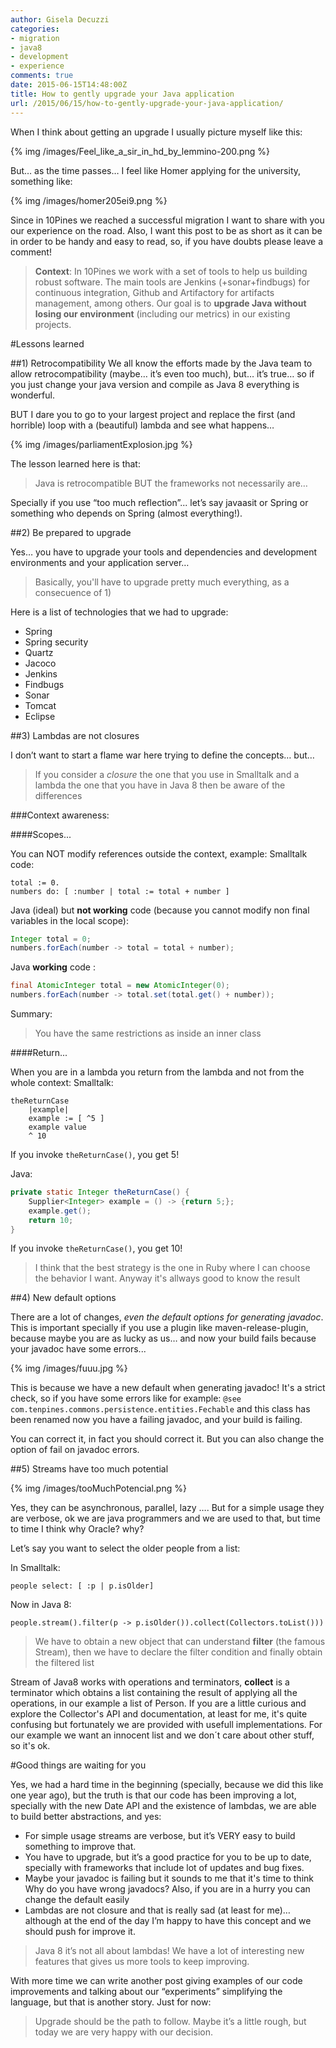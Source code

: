 ```yaml
---
author: Gisela Decuzzi
categories:
- migration
- java8
- development
- experience
comments: true
date: 2015-06-15T14:48:00Z
title: How to gently upgrade your Java application
url: /2015/06/15/how-to-gently-upgrade-your-java-application/
---
```


When I think about getting an upgrade I usually picture myself like this:

{% img /images/Feel_like_a_sir_in_hd_by_lemmino-200.png %}

But… as the time passes… I feel like Homer applying for the university, something like:

{% img /images/homer205ei9.png %}

Since in 10Pines we reached a successful migration I want to share with you our experience on the road. Also, I want this post to be as short as it can be in order to be handy and easy to read, so, if you have doubts please leave a comment!

<!--more-->

>**Context**:
>In 10Pines we work with a set of tools to help us building robust software. The main tools are Jenkins (+sonar+findbugs) for continuous integration, Github and Artifactory for artifacts management, among others. Our goal is to **upgrade Java without losing our environment** (including our metrics) in our existing projects.

#Lessons learned

##1) Retrocompatibility
We all know the efforts made by the Java team to allow retrocompatibility (maybe… it’s even too much), but… it’s true… so if you just change your java version and compile as Java 8 everything is wonderful.

BUT I dare you to go to your largest project and replace the first (and horrible) loop with a (beautiful) lambda and see what happens…

{% img /images/parliamentExplosion.jpg %}

The lesson learned here is that:

>Java is retrocompatible BUT the frameworks not necessarily are…

Specially if you use “too much reflection”... let’s say javaasit or Spring or something who depends on Spring (almost everything!).

##2) Be prepared to upgrade

Yes… you have to upgrade your tools and dependencies and development environments and your application server… 

> Basically, you'll have to upgrade pretty much everything, as a consecuence of 1)

Here is a list of technologies that we had to upgrade:

- Spring
- Spring security
- Quartz
- Jacoco
- Jenkins
- Findbugs
- Sonar
- Tomcat
- Eclipse

##3) Lambdas are not closures

I don’t want to start a flame war here trying to define the concepts… but… 
> If you consider a *closure* the one that you use in Smalltalk and a lambda the one that you have in Java 8 then be aware of the differences

###Context awareness:

####Scopes...

You can NOT modify references outside the context, example:
Smalltalk code:

``` smalltalk
total := 0.
numbers do: [ :number | total := total + number ]
```

Java (ideal) but **not working** code (because you cannot modify non final variables in the local scope):

``` java
Integer total = 0;
numbers.forEach(number -> total = total + number);
```

Java **working** code :

``` java
final AtomicInteger total = new AtomicInteger(0);
numbers.forEach(number -> total.set(total.get() + number));
```

Summary:

> You have the same restrictions as inside an inner class

####Return...

When you are in a lambda you return from the lambda and not from the whole context:
Smalltalk:

``` smalltalk
theReturnCase
	|example|
	example := [ ^5 ]
	example value
	^ 10
```

If you invoke `theReturnCase()`, you get 5!

Java:

``` java
private static Integer theReturnCase() {
	Supplier<Integer> example = () -> {return 5;};
	example.get();
	return 10;
}
```

If you invoke `theReturnCase()`, you get 10!

> I think that the best strategy is the one in Ruby where I can choose the behavior I want. Anyway it's allways good to know the result

##4) New default options

There are a lot of changes, *even the default options for generating javadoc*. This is important specially if you use a plugin like maven-release-plugin, because maybe you are as lucky as us… and now your build fails because your javadoc have some errors...

{% img /images/fuuu.jpg %}

This is because we have a new default when generating javadoc! It's a strict check, so if you have some errors like for example: `@see com.tenpines.commons.persistence.entities.Fechable` and this class has been renamed now you have a failing javadoc, and your build is failing.

You can correct it, in fact you should correct it. But you can also change the option of fail on javadoc errors.

##5) Streams have too much potential

{% img /images/tooMuchPotencial.png %}

Yes, they can be asynchronous, parallel, lazy ….
But for a simple usage they are verbose, ok we are java programmers and we are used to that, but time to time I think why Oracle? why?

Let’s say you want to select the older people from a list:

In Smalltalk:

``` smalltalk
people select: [ :p | p.isOlder]
```

Now in Java 8:

``` smalltalk
people.stream().filter(p -> p.isOlder()).collect(Collectors.toList()))
```

> We have to obtain a new object that can understand **filter** (the famous Stream), then we have to declare the filter condition and finally obtain the filtered list

Stream of Java8 works with operations and terminators, **collect** is a terminator which obtains a list containing the result of applying all the operations, in our example a list of Person. 
If you are a little curious and explore the Collector's  API and documentation, at least for me, it's quite confusing but fortunately we are provided with usefull implementations. For our example we want an innocent list and we don´t care about other stuff, so it's ok.

#Good things are waiting for you

Yes, we had a hard time in the beginning (specially, because we did this like one year ago), but the truth is that our code has been improving a lot, specially with the new Date API and the existence of lambdas, we are able to build better abstractions, and yes:

- For simple usage streams are verbose, but it’s VERY easy to build something to improve that.
- You have to upgrade, but it’s a good practice for you to be up to date, specially with frameworks that include lot of updates and bug fixes.
- Maybe your javadoc is failing but it sounds to me that it's time to think Why do you have wrong javadocs? Also, if you are in a hurry you can change the default easily
- Lambdas are not closure and that is really sad (at least for me)… although at the end of the day I’m happy to have this concept and we should push for improve it.

>Java 8 it’s not all about lambdas! We have a lot of interesting new features that gives us more tools to keep improving.

With more time we can write another post giving examples of our code improvements and talking about our “experiments” simplifying the language, but that is another story. Just for now:

> Upgrade should be the path to follow. Maybe it’s a little rough, but today we are very happy with our decision.




